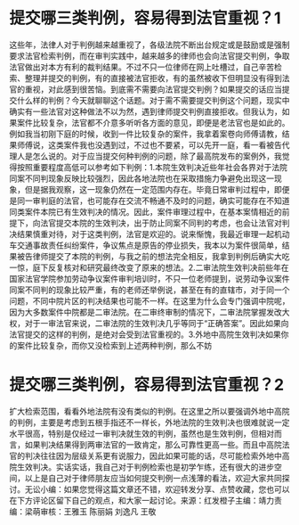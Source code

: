 # 提交哪三类判例，容易得到法官重视？1

这些年，法律人对于判例越来越重视了，各级法院不断出台规定或是鼓励或是强制要求法官检索判例，而在审判实践中，越来越多的律师也会向法官提交判例，争取法官做出对本方有利的裁判结果。不过不只一位律师在网上吐槽过，自己辛苦检索、整理并提交的判例，有的直接被法官拒收，有的虽然被收下但明显没有得到法官的重视，对此感到很苦恼。到底需不需要向法官提交判例？如果提交的话应当提交什么样的判例？今天就聊聊这个话题。对于需不需要提交判例这个问题，现实中确实有一些法官对这种做法不以为然，遇到律师提交判例直接拒收。但我认为，如果案件比较复杂，法官都不介意多听听各方面的意见，即便是老法官也是如此的。例如我当初刚下庭的时候，收到一件比较复杂的案件，我拿着案卷向师傅请教，结果师傅说，这类案件我也没遇到过，不过也不要紧，可以先开一庭，看一看被告代理人是怎么说的。对于应当提交何种判例的问题，除了最高院发布的案例外，我觉得按照重要程度高低可以参考如下判例：1.本院生效判决近些年社会各界对于法院同案不同判现象反映比较强烈，因此各地法院也在采取措施力争避免出现这一现象，但是据我观察，这一现象仍然在一定范围内存在。毕竟日常审判过程中，即便是同一审判庭的法官，也可能存在交流不畅通不及时的问题，确实可能存在不知道同类案件本院已有生效判决的情况。因此，案件审理过程中，在基本案情相近的前提下，向法官提交本院的生效判决，出于防止同案不同判的考虑，也会让法官对判决结果慎重对待，对于这类判例，法官是欢迎的。说来惭愧，我最近审理一起机动车交通事故责任纠纷案件，争议焦点是原告的停业损失，我本以为案件很简单，结果被告律师提交了本院的判例，与我之前的想法完全相反，我拿到判例后确实大吃一惊，庭下反复核对和研究最终改变了原来的想法。2.二审法院生效判决前些年在国家法官学院参加劳动争议案件审判培训时，不只一位老师提到，说劳动争议案件同案不同判的现象比较严重，有的老师还举例说，甚至在有的直辖市，对于同一个问题，不同中院片区的判决结果也可能不一样。在这里为什么会专门强调中院呢，因为大多数案件中院都是二审法院。在二审终审制的情况下，二审法院掌握发改大权，对于一审法官来说，二审法院的生效判决几乎等同于“正确答案”。因此如果向法官提交的这样的判例，是绝对会受到法官重视的。3.外地中高院生效判决如果你的案件比较复杂，而你又没检索到上述两种判例，那么不妨

# 提交哪三类判例，容易得到法官重视？2

扩大检索范围，看看外地法院有没有类似的判例。在这里之所以要强调外地中高院的判例，主要是考虑到五根手指还不一样长，外地法院的生效判决也很难就说一定水平很高，特别是仅经过一审判决就生效的判例，虽然也是生效判例，但相对而言，如果判决结果得到两审法官的一致肯定，那么可靠性更高一些。而且中高院法官的判决往往因为层级关系更有说服力，因此如果可能的话，尽可能检索外地中高院生效判决。实话实话，我自己对于判例检索也是初学乍练，还有很大的进步空间，以上是自己对于律师朋友应当如何提交判例一点浅薄的看法，欢迎大家共同探讨。无讼小编：如果您觉得这篇文章还不错，欢迎转发分享、点赞收藏，您也可以在下方评论区留下自己的观点，和大家一起讨论。来源：红发橙子主编：靖力责编：梁萌审核：王雅玉 陈丽娟 刘逸凡 王敬

